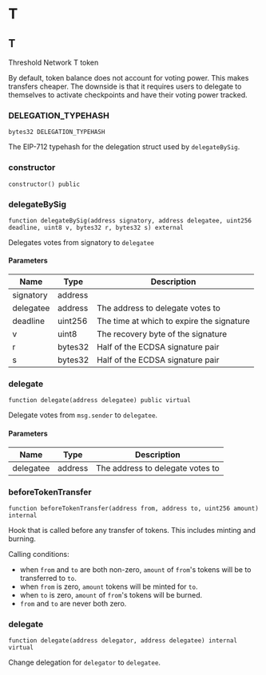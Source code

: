 # T

## T

Threshold Network T token

By default, token balance does not account for voting power. This makes transfers cheaper. The downside is that it requires users to delegate to themselves to activate checkpoints and have their voting power tracked.

### DELEGATION\_TYPEHASH

```solidity
bytes32 DELEGATION_TYPEHASH
```

The EIP-712 typehash for the delegation struct used by `delegateBySig`.

### constructor

```solidity
constructor() public
```

### delegateBySig

```solidity
function delegateBySig(address signatory, address delegatee, uint256 deadline, uint8 v, bytes32 r, bytes32 s) external
```

Delegates votes from signatory to `delegatee`

#### Parameters

| Name      | Type    | Description                               |
| --------- | ------- | ----------------------------------------- |
| signatory | address |                                           |
| delegatee | address | The address to delegate votes to          |
| deadline  | uint256 | The time at which to expire the signature |
| v         | uint8   | The recovery byte of the signature        |
| r         | bytes32 | Half of the ECDSA signature pair          |
| s         | bytes32 | Half of the ECDSA signature pair          |

### delegate

```solidity
function delegate(address delegatee) public virtual
```

Delegate votes from `msg.sender` to `delegatee`.

#### Parameters

| Name      | Type    | Description                      |
| --------- | ------- | -------------------------------- |
| delegatee | address | The address to delegate votes to |

### beforeTokenTransfer

```solidity
function beforeTokenTransfer(address from, address to, uint256 amount) internal
```

Hook that is called before any transfer of tokens. This includes minting and burning.

Calling conditions:

* when `from` and `to` are both non-zero, `amount` of `from`'s tokens will be to transferred to `to`.
* when `from` is zero, `amount` tokens will be minted for `to`.
* when `to` is zero, `amount` of `from`'s tokens will be burned.
* `from` and `to` are never both zero.

### delegate

```solidity
function delegate(address delegator, address delegatee) internal virtual
```

Change delegation for `delegator` to `delegatee`.
